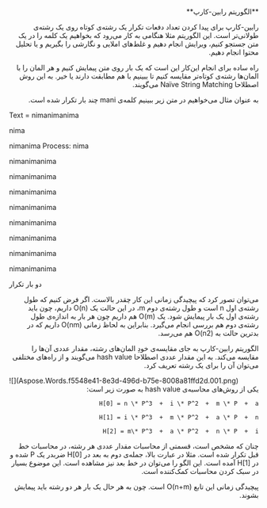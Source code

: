 ﻿<div dir="rtl">
 **الگوریتم رابین-کارپ**

رابین-کارپ برای پیدا کردن تعداد دفعات تکرار یک رشته‌ی کوتاه روی یک رشته‌ی طولانی‌تر است. این الگوریتم مثلا هنگامی به کار می‌رود که بخواهیم یک کلمه را در یک متن جستجو کنیم، ویرایش انجام دهیم و غلط‌های املایی و نگارشی را بگیریم و یا تحلیل محتوا انجام دهیم.

راه ساده برای انجام این‌کار این است که یک بار روی متن پیمایش کنیم و هر المان را با المان‌ها رشته‌ی کوتاه‌تر مقایسه کنیم تا ببینیم با هم مطابقت دارند یا خیر. به این روش اصطلاحا Naïve String Matching می‌گویند.

به عنوان مثال می‌خواهیم در متن زیر ببینیم کلمه‌ی mani چند بار تکرار شده است.
</div>

Text  =  nimanimanima
<p style:"color=red">nima</p>nimanima
Process:
nima

nimanimanima

nimanimanima

nimanimanima

nimanimanima

nimanimanima

nimanimanima

nimanimanima

nimanimanima

 دو بار تکرار
<div dir="rtl">
می‌توان تصور کرد که پیچیدگی زمانی این کار چقدر بالاست. اگر فرض کنیم که طول رشته‌ی اول n است و طول رشته‌ی دوم m، در این حالت یک O(n) داریم، چون باید رشته‌ی اول یک بار پیمایش شود. یک O(m) هم داریم چون هر بار به اندازه‌ی طول رشته‌ی دوم هم بررسی انجام می‌گیرد. بنابراین به لحاظ زمانی O(nm) داریم که در بدترین حالت به O(n2) هم می‌رسد.

الگوریتم رابین-کارپ به جای مقایسه‌ی خودِ المان‌های رشته، مقدار عددی آن‌ها را مقایسه می‌کند. به این مقدار عددی اصطلاحا hash value می‌گویند و از راه‌های مختلفی می‌توان آن را برای یک رشته تعریف کرد.
</div>
![](Aspose.Words.f5548e41-8e3d-496d-b75e-8008a81ffd2d.001.png)
<div dir="rtl">
یکی از روش‌های محاسبه‌ی hash value  به صورت زیر است:
 <div>
  
```
H[0] = n \* P^3  +  i \* P^2  +  m \* P  +  a

H[1] = i \* P^3  +  m \* P^2  +  a \* P  +  n

H[2] = m\* P^3  +  a \* P^2  +  n \* P  +  i
```
  
<div dir="rtl">
چنان که مشخص است، قسمتی از محاسبات مقدار عددی هر رشته، در محاسبات خط قبل تکرار شده است. مثلا در عبارت بالا، جمله‌ی دوم به بعد در H[0] ضربدر یک P شده و در H[1] آمده است. این الگو را می‌توان در خط بعد نیز مشاهده است. این موضوع بسیار در سبک کردن محاسبات کمک‌کننده است.

پیچیدگی زمانی این تابع O(n+m) است. چون به هر حال یک بار هر دو رشته باید پیمایش بشوند.
<div>







